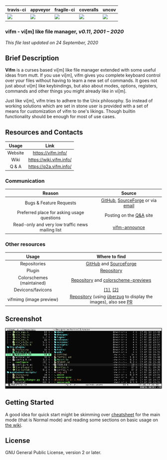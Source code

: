 | travis-ci  |  appveyor  | fragile-ci | coveralls  |   uncov    |
|------------|------------|------------|------------|------------|
|[![][TT]][T]|[![][AA]][A]|[![][FF]][F]|[![][CC]][C]|[![][UU]][U]|

### **vifm** - vi[m] like file manager, _v0.11_, _2001 – 2020_

_This file last updated on 24 September, 2020_

## Brief Description ##

**Vifm** is a curses based vi[m] like file manager extended with some useful
ideas from mutt.  If you use vi[m], vifm gives you complete keyboard control
over your files without having to learn a new set of commands.  It goes not
just about vi[m] like keybindings, but also about modes, options, registers,
commands and other things you might already like in vi[m].

Just like vi[m], vifm tries to adhere to the Unix philosophy.  So instead of
working solutions which are set in stone user is provided with a set of
means for customization of vifm to one's likings.  Though builtin
functionality should be enough for most of use cases.

## Resources and Contacts ##

| Usage     | Link                     |
| :-------: | :----:                   |
| Website   | https://vifm.info/       |
| Wiki      | https://wiki.vifm.info/  |
| Q & A     | https://q2a.vifm.info/   |

### Communication ###

| Reason                                           | Source                                                          |
| :-------:                                        | :------:                                                        |
| Bugs & Feature Requests                          | [GitHub][bugs-gh], [SourceForge][bugs-sf] or via [email][email] |
| Preferred place for asking usage questions       | Posting on the [Q&A][q2a] site                                  |
| Read-only and very low traffic news mailing list | [vifm-announce][list]                                           |

### Other resources ###

| Usage                     | Where to find                                                                                      |
| :---:                     | :---:                                                                                              |
| Repositories              | [GitHub][repo-gh] and [SourceForge][repo-sf]                                                       |
| Plugin                    | [Repository][vim-plugin]                                                                           |
| Colorschemes (maintained) | [Repository][colors] and [colorscheme-previews][colorscheme-preview]                               |
| Devicons/favicons         | [[1]][devicons-1], [[2]][devicons-2]                                                               |
| vifmimg (image preview)   | [Repository][vifmimg] (using [überzug][ueberzug] to display the images), also see [PR][vifmimg-pr] |

## Screenshot ##

![Screenshot](data/graphics/screenshot.png)

## Getting Started ##

A good idea for quick start might be skimming over [cheatsheet][cheatsheet] for
the main mode (that is Normal mode) and reading some sections on basic usage on
[the wiki][wiki-manual].

## License ##

GNU General Public License, version 2 or later.

[q2a]: https://q2a.vifm.info/
[email]: mailto:xaizek@posteo.net
[list]: https://lists.sourceforge.net/lists/listinfo/vifm-announce
[vim-plugin]: https://github.com/vifm/vifm.vim
[colors]: https://github.com/vifm/vifm-colors
[colorscheme-preview]: https://vifm.info/colorschemes.shtml
[devicons-1]: https://github.com/cirala/vifm_devicons
[devicons-2]: https://github.com/yanzhang0219/dotfiles/tree/master/.config/vifm
[vifmimg]: https://github.com/cirala/vifmimg
[vifmimg-pr]: https://github.com/cirala/vifmimg/pull/17
[ueberzug]: https://github.com/seebye/ueberzug
[bugs-gh]: https://github.com/vifm/vifm/issues
[bugs-sf]: https://sourceforge.net/p/vifm/_list/tickets
[repo-gh]: https://github.com/vifm/vifm
[repo-sf]: https://sourceforge.net/projects/vifm/
[cheatsheet]: https://vifm.info/cheatsheets.shtml
[wiki-manual]: https://wiki.vifm.info/index.php?title=Manual

[TT]: https://travis-ci.org/vifm/vifm.svg?branch=master
[T]: https://travis-ci.org/vifm/vifm
[AA]: https://ci.appveyor.com/api/projects/status/ywfhdev1l3so1f5e/branch/master?svg=true
[A]: https://ci.appveyor.com/project/xaizek/vifm/branch/master
[CC]: https://coveralls.io/repos/github/vifm/vifm/badge.svg?branch=master
[C]: https://coveralls.io/github/vifm/vifm?branch=master
[FF]: http://ci.vifm.info/badges/svg/master
[F]: http://ci.vifm.info/
[UU]: http://cov.vifm.info/badges/svg/master
[U]: http://cov.vifm.info/branches/master
